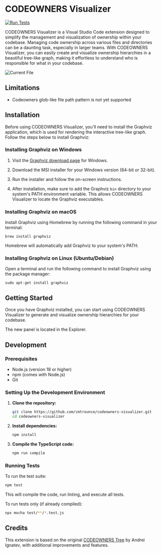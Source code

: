 # CODEOWNERS Visualizer

[![Run Tests](https://github.com/cmtrounce/codeowners-tree/actions/workflows/test.yml/badge.svg)](https://github.com/cmtrounce/codeowners-tree/actions/workflows/test.yml)

CODEOWNERS Visualizer is a Visual Studio Code extension designed to simplify the management and visualization of ownership within your codebase. Managing code ownership across various files and directories can be a daunting task, especially in larger teams. With CODEOWNERS Visualizer, you can easily create and visualize ownership hierarchies in a beautiful tree-like graph, making it effortless to understand who is responsible for what in your codebase.

![Current File](/resources/demo.gif "CODEOWNERS Visualizer")

## Limitations

- Codeowners glob-like file path pattern is not yet supported

## Installation

Before using CODEOWNERS Visualizer, you'll need to install the Graphviz application, which is used for rendering the interactive tree-like graph. Follow the steps below to install Graphviz:

### Installing Graphviz on Windows

1. Visit the [Graphviz download page](https://graphviz.gitlab.io/download/) for Windows.

2. Download the MSI installer for your Windows version (64-bit or 32-bit).

3. Run the installer and follow the on-screen instructions.

4. After installation, make sure to add the Graphviz `bin` directory to your system's PATH environment variable. This allows CODEOWNERS Visualizer to locate the Graphviz executables.

### Installing Graphviz on macOS

Install Graphviz using Homebrew by running the following command in your terminal:

`brew install graphviz`

Homebrew will automatically add Graphviz to your system's PATH.

### Installing Graphviz on Linux (Ubuntu/Debian)
Open a terminal and run the following command to install Graphviz using the package manager:

`sudo apt-get install graphviz`

## Getting Started
Once you have Graphviz installed, you can start using CODEOWNERS Visualizer to generate and visualize ownership hierarchies for your codebase.

The new panel is located in the Explorer.

## Development

### Prerequisites

- Node.js (version 18 or higher)
- npm (comes with Node.js)
- Git

### Setting Up the Development Environment

1. **Clone the repository:**
   ```bash
   git clone https://github.com/cmtrounce/codeowners-visualizer.git
   cd codeowners-visualizer
   ```

2. **Install dependencies:**
   ```bash
   npm install
   ```

3. **Compile the TypeScript code:**
   ```bash
   npm run compile
   ```

### Running Tests

To run the test suite:

```bash
npm test
```

This will compile the code, run linting, and execute all tests.

To run tests only (if already compiled):
```bash
npx mocha test/**/*.test.js
```

## Credits

This extension is based on the original [CODEOWNERS Tree](https://github.com/a-ignatev/codeowners-tree) by Andrei Ignatev, with additional improvements and features.
